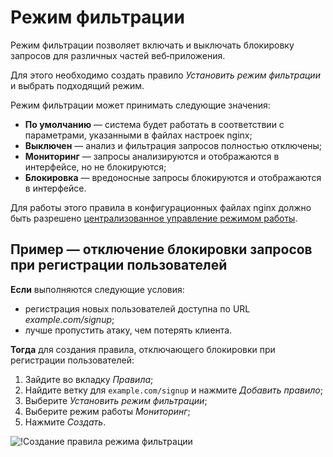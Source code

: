 [link-wallarm-mode-override]:       ../../admin-ru/configure-parameters-ru.md#wallarm_mode_allow_override

[img-mode-rule]:        ../../images/user-guides/rules/wallarm-mode-rule.png

# Режим фильтрации

Режим фильтрации позволяет включать и выключать блокировку запросов для различных частей веб‑приложения.

Для этого необходимо создать правило *Установить режим фильтрации* и выбрать подходящий режим.

Режим фильтрации может принимать следующие значения:
* **По умолчанию**&nbsp;— система будет работать в соответствии с параметрами, указанными в файлах настроек nginx;
* **Выключен**&nbsp;— анализ и фильтрация запросов полностью отключены;
* **Мониторинг**&nbsp;— запросы анализируются и отображаются в интерфейсе, но не блокируются;
* **Блокировка**&nbsp;— вредоносные запросы блокируются и отображаются в интерфейсе.

Для работы этого правила в конфигурационных файлах nginx должно быть разрешено [централизованное управление режимом работы][link-wallarm-mode-override].

## Пример&nbsp;— отключение блокировки запросов при регистрации пользователей

**Если** выполняются следующие условия:

* регистрация новых пользователей доступна по URL *example.com/signup*;
* лучше пропустить атаку, чем потерять клиента.

**Тогда** для создания правила, отключающего блокировки при регистрации пользователей:

1. Зайдите во вкладку *Правила*;
1. Найдите ветку для `example.com/signup` и нажмите *Добавить правило*;
1. Выберите *Установить режим фильтрации*;
1. Выберите режим работы *Мониторинг*;
1. Нажмите *Создать*.

![!Создание правила режима фильтрации][img-mode-rule]
